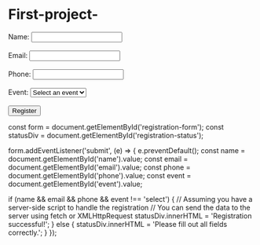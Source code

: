 # First-project-


<form id="registration-form">
  <label for="name">Name:</label>
  <input type="text" id="name" name="name"><br><br>
  <label for="email">Email:</label>
  <input type="email" id="email" name="email"><br><br>
  <label for="phone">Phone:</label>
  <input type="tel" id="phone" name="phone"><br><br>
  <label for="event">Event:</label>
  <select id="event" name="event">
    <option value="select">Select an event</option>
    <option value="event1">Event 1</option>
    <option value="event2">Event 2</option>
    <option value="event3">Event 3</option>
  </select><br><br>
  <input type="submit" value="Register">
</form>

<div id="registration-status"></div>




const form = document.getElementById('registration-form');
const statusDiv = document.getElementById('registration-status');

form.addEventListener('submit', (e) => {
  e.preventDefault();
  const name = document.getElementById('name').value;
  const email = document.getElementById('email').value;
  const phone = document.getElementById('phone').value;
  const event = document.getElementById('event').value;

  if (name && email && phone && event !== 'select') {
    // Assuming you have a server-side script to handle the registration
    // You can send the data to the server using fetch or XMLHttpRequest
    statusDiv.innerHTML = 'Registration successful!';
  } else {
    statusDiv.innerHTML = 'Please fill out all fields correctly.';
  }
});
